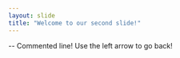```yaml
---
layout: slide
title: "Welcome to our second slide!"
---
```

-- Commented line!
Use the left arrow to go back!
